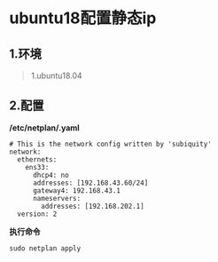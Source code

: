 # ubuntu18配置静态ip

## 1.环境

>1.ubuntu18.04

## 2.配置

**/etc/netplan/.yaml**

```
# This is the network config written by 'subiquity'
network:
  ethernets:
    ens33:
      dhcp4: no
      addresses: [192.168.43.60/24]
      gateway4: 192.168.43.1
      nameservers:
        addresses: [192.168.202.1]
  version: 2

```

**执行命令**

```
sudo netplan apply
```
